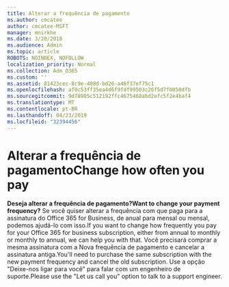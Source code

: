 ```yaml
---
title: Alterar a frequência de pagamento
ms.author: cmcatee
author: cmcatee-MSFT
manager: mnirkhe
ms.date: 3/20/2018
ms.audience: Admin
ms.topic: article
ROBOTS: NOINDEX, NOFOLLOW
localization_priority: Normal
ms.collection: Adm_O365
ms.custom: ''
ms.assetid: 81423cec-8c9e-408d-bd26-a46f37ef75c1
ms.openlocfilehash: af0c53ff35ea4d6f9fdf99503c26f5d7f0050dfb
ms.sourcegitcommit: 9d78905c512192ffc4675468abd2efc5f2e4baf4
ms.translationtype: MT
ms.contentlocale: pt-BR
ms.lasthandoff: 04/23/2019
ms.locfileid: "32394456"
---
```

# <a name="change-how-often-you-pay"></a><span data-ttu-id="750ab-102">Alterar a frequência de pagamento</span><span class="sxs-lookup"><span data-stu-id="750ab-102">Change how often you pay</span></span>

 <span data-ttu-id="750ab-103">**Deseja alterar a frequência de pagamento?**</span><span class="sxs-lookup"><span data-stu-id="750ab-103">**Want to change your payment frequency?**</span></span> <span data-ttu-id="750ab-104">Se você quiser alterar a frequência com que paga para a assinatura do Office 365 for Business, de anual para mensal ou mensal, podemos ajudá-lo com isso.</span><span class="sxs-lookup"><span data-stu-id="750ab-104">If you want to change how frequently you pay for your Office 365 for business subscription, either from annual to monthly or monthly to annual, we can help you with that.</span></span> <span data-ttu-id="750ab-105">Você precisará comprar a mesma assinatura com a Nova frequência de pagamento e cancelar a assinatura antiga.</span><span class="sxs-lookup"><span data-stu-id="750ab-105">You'll need to purchase the same subscription with the new payment frequency and cancel the old subscription.</span></span> <span data-ttu-id="750ab-106">Use a opção "Deixe-nos ligar para você" para falar com um engenheiro de suporte.</span><span class="sxs-lookup"><span data-stu-id="750ab-106">Please use the "Let us call you" option to talk to a support engineer.</span></span> 
  

